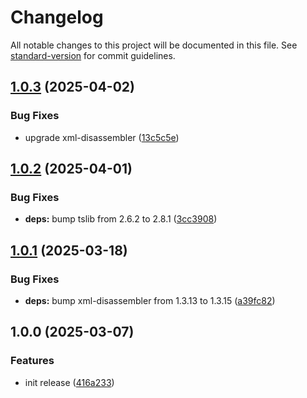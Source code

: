 <!-- markdownlint-disable MD024 MD025 -->
<!-- markdown-link-check-disable -->

# Changelog

All notable changes to this project will be documented in this file. See [standard-version](https://github.com/conventional-changelog/standard-version) for commit guidelines.

## [1.0.3](https://github.com/mcarvin8/xml2json5-disassembler/compare/v1.0.2...v1.0.3) (2025-04-02)


### Bug Fixes

* upgrade xml-disassembler ([13c5c5e](https://github.com/mcarvin8/xml2json5-disassembler/commit/13c5c5e46c3f7209f96b8412a084a82c869c9a23))

## [1.0.2](https://github.com/mcarvin8/xml2json5-disassembler/compare/v1.0.1...v1.0.2) (2025-04-01)


### Bug Fixes

* **deps:** bump tslib from 2.6.2 to 2.8.1 ([3cc3908](https://github.com/mcarvin8/xml2json5-disassembler/commit/3cc390844e31a013954f0a2a949761dad9bb1995))

## [1.0.1](https://github.com/mcarvin8/xml2json5-disassembler/compare/v1.0.0...v1.0.1) (2025-03-18)


### Bug Fixes

* **deps:** bump xml-disassembler from 1.3.13 to 1.3.15 ([a39fc82](https://github.com/mcarvin8/xml2json5-disassembler/commit/a39fc8296f68a9e15950a944ecc4bdfd12087ced))

## 1.0.0 (2025-03-07)


### Features

* init release ([416a233](https://github.com/mcarvin8/xml2json5-disassembler/commit/416a233f8d4d2bca1e775490de8f02b8ef888285))
